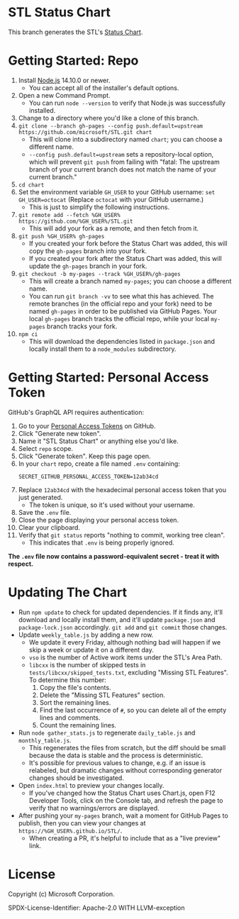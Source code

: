 # STL Status Chart

This branch generates the STL's [Status Chart][].

# Getting Started: Repo

1. Install [Node.js][] 14.10.0 or newer.
    + You can accept all of the installer's default options.
2. Open a new Command Prompt.
    + You can run `node --version` to verify that Node.js was successfully installed.
3. Change to a directory where you'd like a clone of this branch.
4. `git clone --branch gh-pages --config push.default=upstream https://github.com/microsoft/STL.git chart`
    + This will clone into a subdirectory named `chart`; you can choose a different name.
    + `--config push.default=upstream` sets a repository-local option, which will prevent `git push` from failing with
    "fatal: The upstream branch of your current branch does not match the name of your current branch."
5. `cd chart`
6. Set the environment variable `GH_USER` to your GitHub username: `set GH_USER=octocat` (Replace `octocat` with your
    GitHub username.)
    + This is just to simplify the following instructions.
7. `git remote add --fetch %GH_USER% https://github.com/%GH_USER%/STL.git`
    + This will add your fork as a remote, and then fetch from it.
8. `git push %GH_USER% gh-pages`
    + If you created your fork before the Status Chart was added, this will copy the `gh-pages` branch into your fork.
    + If you created your fork after the Status Chart was added, this will update the `gh-pages` branch in your fork.
9. `git checkout -b my-pages --track %GH_USER%/gh-pages`
    + This will create a branch named `my-pages`; you can choose a different name.
    + You can run `git branch -vv` to see what this has achieved. The remote branches (in the official repo and your
    fork) need to be named `gh-pages` in order to be published via GitHub Pages. Your local `gh-pages` branch tracks
    the official repo, while your local `my-pages` branch tracks your fork.
10. `npm ci`
    + This will download the dependencies listed in `package.json` and locally install them to a `node_modules`
    subdirectory.

# Getting Started: Personal Access Token

GitHub's GraphQL API requires authentication:

1. Go to your [Personal Access Tokens][] on GitHub.
2. Click "Generate new token".
3. Name it "STL Status Chart" or anything else you'd like.
4. Select `repo` scope.
5. Click "Generate token". Keep this page open.
6. In your `chart` repo, create a file named `.env` containing:
    ```
    SECRET_GITHUB_PERSONAL_ACCESS_TOKEN=12ab34cd
    ```
7. Replace `12ab34cd` with the hexadecimal personal access token that you just generated.
    + The token is unique, so it's used without your username.
8. Save the `.env` file.
9. Close the page displaying your personal access token.
10. Clear your clipboard.
11. Verify that `git status` reports "nothing to commit, working tree clean".
    + This indicates that `.env` is being properly ignored.

**The `.env` file now contains a password-equivalent secret - treat it with respect.**

# Updating The Chart

* Run `npm update` to check for updated dependencies. If it finds any, it'll download and locally install them, and
it'll update `package.json` and `package-lock.json` accordingly. `git add` and `git commit` those changes.
* Update `weekly_table.js` by adding a new row.
    + We update it every Friday, although nothing bad will happen if we skip a week or update it on a different day.
    + `vso` is the number of Active work items under the STL's Area Path.
    + `libcxx` is the number of skipped tests in `tests/libcxx/skipped_tests.txt`, excluding "Missing STL Features".
    To determine this number:
        1. Copy the file's contents.
        2. Delete the "Missing STL Features" section.
        3. Sort the remaining lines.
        4. Find the last occurrence of `#`, so you can delete all of the empty lines and comments.
        5. Count the remaining lines.
* Run `node gather_stats.js` to regenerate `daily_table.js` and `monthly_table.js`.
    + This regenerates the files from scratch, but the diff should be small because the data is stable and the process
    is deterministic.
    + It's possible for previous values to change, e.g. if an issue is relabeled, but dramatic changes without
    corresponding generator changes should be investigated.
* Open `index.html` to preview your changes locally.
    + If you've changed how the Status Chart uses Chart.js, open F12 Developer Tools, click on the Console tab, and
    refresh the page to verify that no warnings/errors are displayed.
* After pushing your `my-pages` branch, wait a moment for GitHub Pages to publish, then you can view your changes at
    `https://%GH_USER%.github.io/STL/`.
    + When creating a PR, it's helpful to include that as a "live preview" link.

# License

Copyright (c) Microsoft Corporation.

SPDX-License-Identifier: Apache-2.0 WITH LLVM-exception

[Node.js]: https://nodejs.org/en/
[Personal Access Tokens]: https://github.com/settings/tokens
[Status Chart]: https://microsoft.github.io/STL/
